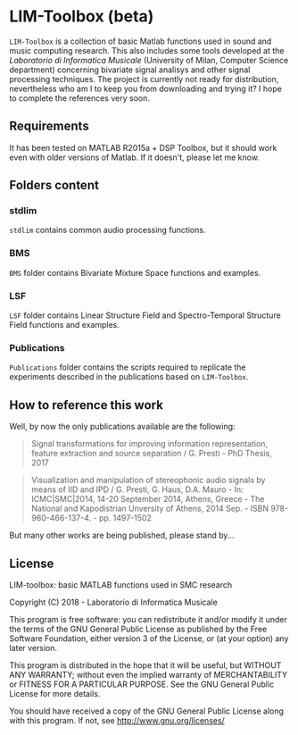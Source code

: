 # LIM-Toolbox (beta)

`LIM-Toolbox` is a collection of basic Matlab functions used in sound and music computing research. This also includes some tools developed at the *Laboratorio di Informatica Musicale* (University of Milan, Computer Science department) concerning bivariate signal analisys and other signal processing techniques. The project is currently not ready for distribution, nevertheless who am I to keep you from downloading and trying it?
I hope to complete the references very soon.

## Requirements

It has been tested on MATLAB R2015a + DSP Toolbox, but it should work even with older versions of Matlab. If it doesn't, please let me know.

## Folders content

### stdlim

`stdlim` contains common audio processing functions.

### BMS

`BMS` folder contains Bivariate Mixture Space functions and examples.

### LSF

`LSF` folder contains Linear Structure Field and Spectro-Temporal Structure Field functions and examples.

### Publications

`Publications` folder contains the scripts required to replicate the experiments described in the publications based on `LIM-Toolbox`.

## How to reference this work

Well, by now the only publications available are the following:

> Signal transformations for improving information representation, feature extraction and source separation / G. Presti - PhD Thesis, 2017

> Visualization and manipulation of stereophonic audio signals by means of IID and IPD / G. Presti, G. Haus, D.A. Mauro - In: ICMC|SMC|2014, 14-20 September 2014, Athens, Greece - The National and Kapodistrian Unversity of Athens, 2014 Sep. - ISBN 978-960-466-137-4. - pp. 1497-1502

But many other works are being published, please stand by...

## License

LIM-toolbox: basic MATLAB functions used in SMC research

Copyright (C) 2018 - Laboratorio di Informatica Musicale

This program is free software: you can redistribute it and/or modify
it under the terms of the GNU General Public License as published by
the Free Software Foundation, either version 3 of the License, or
(at your option) any later version.

This program is distributed in the hope that it will be useful,
but WITHOUT ANY WARRANTY; without even the implied warranty of
MERCHANTABILITY or FITNESS FOR A PARTICULAR PURPOSE.  See the
GNU General Public License for more details.

You should have received a copy of the GNU General Public License
along with this program.  If not, see <http://www.gnu.org/licenses/>
